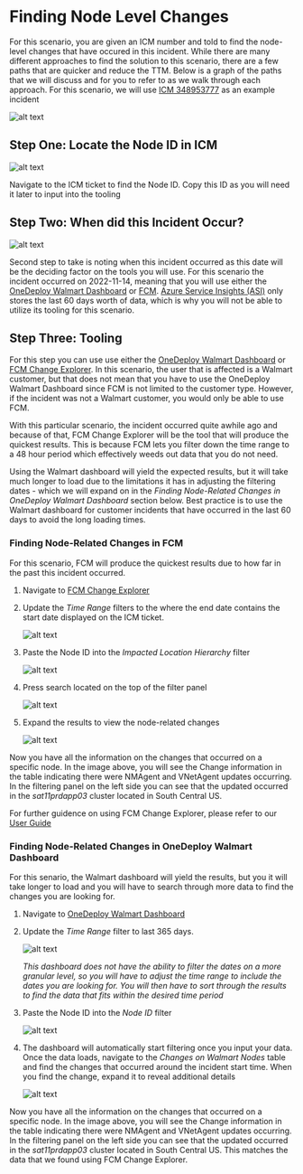 # Finding Node Level Changes

For this scenario, you are given an ICM number and told to find the node-level changes that have occured in this incident. While there are many different approaches to find the solution to this scenario, there are a few paths that are quicker and reduce the TTM. Below is a graph of the paths that we will discuss and for you to refer to as we walk through each approach. For this scenario, we will use [ICM 348953777](https://portal.microsofticm.com/imp/v3/incidents/details/348953777/home) as an example incident

![alt text](media/ACE_01.png)

## Step One: Locate the Node ID in ICM

![alt text](media/ACE_01_a.png)

Navigate to the ICM ticket to find the Node ID. Copy this ID as you will need it later to input into the tooling

## Step Two: When did this Incident Occur?

![alt text](media/ACE_01_b.png)

Second step to take is noting when this incident occurred as this date will be the deciding factor on the tools you will use. For this scenario the incident occurred on 2022-11-14, meaning that you will use either the [OneDeploy Walmart Dashboard](https://dataexplorer.azure.com/dashboards/95963854-b111-4680-a16f-9f3383d49f9b?p-_startTime=2days&p-_endTime=now&p-_measure=all&p-_payload=all&p-_tag=all&p-_impact=v-All&p-_region=all&p-_ve=all&p-_noflyzone=all&p-_RoleInstanceName=all&p-_nodeid=all#c676ca09-727b-4124-ab01-8e3782e191f9) or [FCM](https://aka.ms/FCM). [Azure Service Insights (ASI)](https://asi.azure.ms/) only stores the last 60 days worth of data, which is why you will not be able to utilize its tooling for this scenario. 

## Step Three: Tooling

For this step you can use use either the [OneDeploy Walmart Dashboard](https://dataexplorer.azure.com/dashboards/95963854-b111-4680-a16f-9f3383d49f9b?p-_startTime=2days&p-_endTime=now&p-_measure=all&p-_payload=all&p-_tag=all&p-_impact=v-All&p-_region=all&p-_ve=all&p-_noflyzone=all&p-_RoleInstanceName=all&p-_nodeid=all#c676ca09-727b-4124-ab01-8e3782e191f9) or [FCM Change Explorer](https://aka.ms/FCM). In this scenario, the user that is affected is a Walmart customer, but that does not mean that you have to use the OneDeploy Walmart Dashboard since FCM is not limited to the customer type. However, if the incident was not a Walmart customer, you would only be able to use FCM. 

With this particular scenario, the incident occurred quite awhile ago and because of that, FCM Change Explorer will be the tool that will produce the quickest results. This is because FCM lets you filter down the time range to a 48 hour period which effectively weeds out data that you do not need. 

Using the Walmart dashboard will yield the expected results, but it will take much longer to load due to the limitations it has in adjusting the filtering dates - which we will expand on in the *Finding Node-Related Changes in OneDeploy Walmart Dashboard* section below. Best practice is to use the Walmart dashboard for customer incidents that have occurred in the last 60 days to avoid the long loading times.

### Finding Node-Related Changes in FCM

For this scenario, FCM will produce the quickest results due to how far in the past this incident occurred.

1. Navigate to [FCM Change Explorer](https://aka.ms/FCM)
2. Update the *Time Range* filters to the where the end date contains the start date displayed on the ICM ticket. 

    ![alt text](media/ACE_01_c.png)

3. Paste the Node ID into the *Impacted Location Hierarchy* filter

    ![alt text](media/ACE_01_d.png)

4. Press search located on the top of the filter panel

    ![alt text](media/ACE_01_e.png)

5. Expand the results to view the node-related changes

    ![alt text](media/ACE_01_f.png)

Now you have all the information on the changes that occurred on a specific node. In the image above, you will see the Change information in the table indicating there were NMAgent and VNetAgent updates occurring. In the filtering panel on the left side you can see that the updated occurred in the *sat11prdapp03* cluster located in South Central US.

For further guidence on using FCM Change Explorer, please refer to our [User Guide](https://eng.ms/docs/products/fcm-engineering-hub/changeexplorer/changeexploreroverview)

### Finding Node-Related Changes in OneDeploy Walmart Dashboard

For this senario, the Walmart dashboard will yield the results, but you it will take longer to load and you will have to search through more data to find the changes you are looking for.

1. Navigate to [OneDeploy Walmart Dashboard](https://dataexplorer.azure.com/dashboards/95963854-b111-4680-a16f-9f3383d49f9b?p-_startTime=2days&p-_endTime=now&p-_measure=all&p-_payload=all&p-_tag=all&p-_impact=v-All&p-_region=all&p-_ve=all&p-_noflyzone=all&p-_RoleInstanceName=all&p-_nodeid=all#c676ca09-727b-4124-ab01-8e3782e191f9)

2. Update the *Time Range* filter to last 365 days.

    ![alt text](media/ACE_01_g.png)

    *This dashboard does not have the ability to filter the dates on a more granular level, so you will have to adjust the time range to include the dates you are looking for. You will then have to sort through the results to find the data that fits within the desired time period*

3. Paste the Node ID into the *Node ID* filter

    ![alt text](media/ACE_01_h.png)

4. The dashboard will automatically start filtering once you input your data. Once the data loads, navigate to the *Changes on Walmart Nodes* table and find the changes that occurred around the incident start time. When you find the change, expand it to reveal additional details

    ![alt text](media/ACE_01_i.png)

Now you have all the information on the changes that occurred on a specific node. In the image above, you will see the Change information in the table indicating there were NMAgent and VNetAgent updates occurring. In the filtering panel on the left side you can see that the updated occurred in the *sat11prdapp03* cluster located in South Central US. This matches the data that we found using FCM Change Explorer.